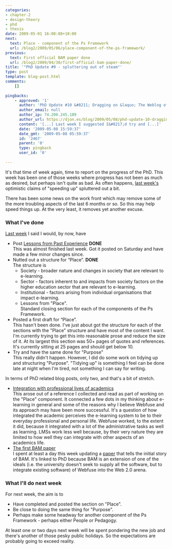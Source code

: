 ```yaml
---
categories:
- chapter-2
- design-theory
- phd
- thesis
date: 2009-05-01 16:08:08+10:00
next:
  text: Place - component of the Ps Framework
  url: /blog2/2009/05/06/place-component-of-the-ps-framework/
previous:
  text: First official BAM paper done
  url: /blog2/2009/04/30/first-official-bam-paper-done/
title: '"PhD Update #9 - spluttering out of steam"'
type: post
template: blog-post.html
comments:
    []
    
pingbacks:
    - approved: '1'
      author: 'PhD Update #10 &#8211; Dragging on &laquo; The Weblog of (a) David Jones'
      author_email: null
      author_ip: 74.200.245.189
      author_url: https://djon.es/blog/2009/05/08/phd-update-10-dragging-on/
      content: '[...] Last week I suggested I&#8217;d try and [...]'
      date: '2009-05-08 15:59:37'
      date_gmt: '2009-05-08 05:59:37'
      id: '2467'
      parent: '0'
      type: pingback
      user_id: '0'
    
---
```

It's that time of week again, time to report on the progress of the PhD. This week has been one of those weeks where progress has not been as much as desired, but perhaps isn't quite as bad. As often happens, [last week's](/blog2/2009/04/24/phd-update-8-steaming-ahead/) optimistic claims of "speeding up" spluttered out a bit.

There has been some news on the work front which may remove some of the more troubling aspects of the last 6 months or so. So this may help speed things up. At the very least, it removes yet another excuse.

### What I've done

[Last week](/blog2/2009/04/24/phd-update-8-steaming-ahead/) I said I would, by now, have

- Post [Lessons from Past Experience](/blog2/2009/04/25/lessons-for-e-learning/) **DONE**  
    This was almost finished last week. Got it posted on Saturday and have made a few minor changes since.
- Nutted out a structure for “Place”. **DONE**  
    The structure is
    - Society - broader nature and changes in society that are relevant to e-learning.
    - Sector - factors inherent to and impacts from society factors on the higher education sector that are relevant to e-learning.
    - Institutional - factors arising from individual organisations that impact e-learning.
    - Lessons from "Place".  
        Standard closing section for each of the components of the Ps Framework.
- Posted a first draft for “Place”.  
    This hasn't been done. I've just about got the structure for each of the sections with the "Place" structure and have most of the content I want. I'm currently trying to get this into reasonable prose and reduce the size of it. At its largest this section was 50+ pages of quotes and references. It's currently sitting at 25 pages and should get below 10.
- Try and have the same done for "Purpose"  
    This really didn't happen. However, I did do some work on tidying up and structuring "Purpose". "Tidying up" is something I feel can be done late at night when I'm tired, not something I can say for writing.

In terms of PhD related blog posts, only two, and that's a bit of stretch.

- [Integration with professional lives of academics](/blog2/2009/04/29/integration-with-professional-lives-of-academics-why-industrial-e-learning-fails-and-why-post-industrial-might-work/)  
    This arose out of a reference I collected and read as part of working on the "Place" component. It connected a few dots in my thinking about e-learning in general and some of the reasons why I believe Webfuse and its approach may have been more successful. It's a question of how integrated the academic perceives the e-learning system to be to their everyday professional and personal life. Webfuse worked, to the extent it did, because it integrated with a lot of the administrative tasks as well as learning. LMSs work less well because, by their very nature they are limited to how well they can integrate with other aspects of an academics life.
- [The first BAM paper](/blog2/2009/04/30/first-official-bam-paper-done/)  
    I spent at least a day this week updating a [paper](/blog2/publications/blog-aggregation-management-reducing-the-aggravation-of-managing-student-blogging/) that tells the initial story of BAM. It's linked to PhD because BAM is an extension of one of the ideals (i.e. the university doesn't seek to supply all the software, but to integrate existing software) of Webfuse into the Web 2.0 arena.

### What I'll do next week

For next week, the aim is to

- Have completed and posted the section on "Place".
- Be close to doing the same thing for "Purpose".
- Perhaps make some headway for another component of the Ps Framework - perhaps either People or Pedagogy.

At least one or two days next week will be spent pondering the new job and there's another of those pesky public holidays. So the expectations are probably going to exceed reality.